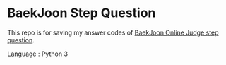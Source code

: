 # BaekJoon Step Question

This repo is for saving my answer codes of [BaekJoon Online Judge step question](https://www.acmicpc.net/step).

Language : Python 3
